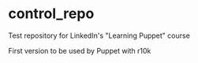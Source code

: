# control_repo
Test repository for LinkedIn's "Learning Puppet" course

First version to be used by Puppet with r10k

